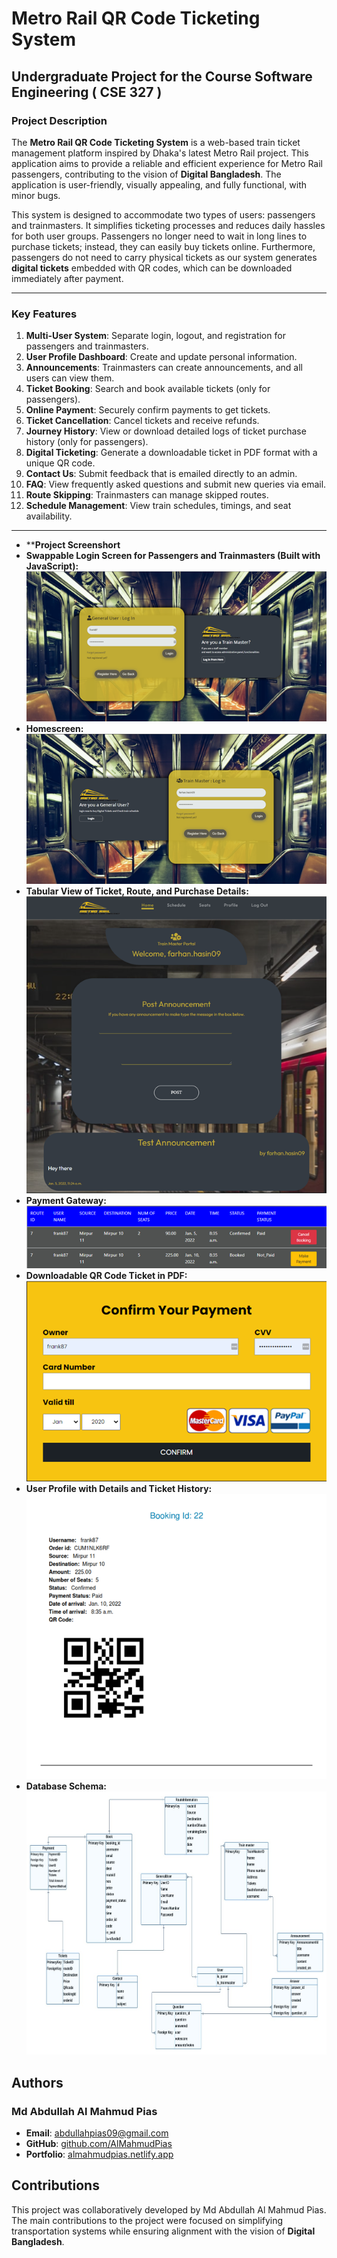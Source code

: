 # **Metro Rail QR Code Ticketing System**
## **Undergraduate Project for the Course Software Engineering ( CSE 327 )**

### **Project Description**
The **Metro Rail QR Code Ticketing System** is a web-based train ticket management platform inspired by Dhaka's latest Metro Rail project. This application aims to provide a reliable and efficient experience for Metro Rail passengers, contributing to the vision of **Digital Bangladesh**. The application is user-friendly, visually appealing, and fully functional, with minor bugs.  

This system is designed to accommodate two types of users: passengers and trainmasters. It simplifies ticketing processes and reduces daily hassles for both user groups. Passengers no longer need to wait in long lines to purchase tickets; instead, they can easily buy tickets online. Furthermore, passengers do not need to carry physical tickets as our system generates **digital tickets** embedded with QR codes, which can be downloaded immediately after payment.  

---

### **Key Features**
1. **Multi-User System**: Separate login, logout, and registration for passengers and trainmasters.  
2. **User Profile Dashboard**: Create and update personal information.  
3. **Announcements**: Trainmasters can create announcements, and all users can view them.  
4. **Ticket Booking**: Search and book available tickets (only for passengers).  
5. **Online Payment**: Securely confirm payments to get tickets.  
6. **Ticket Cancellation**: Cancel tickets and receive refunds.  
7. **Journey History**: View or download detailed logs of ticket purchase history (only for passengers).  
8. **Digital Ticketing**: Generate a downloadable ticket in PDF format with a unique QR code.  
9. **Contact Us**: Submit feedback that is emailed directly to an admin.  
10. **FAQ**: View frequently asked questions and submit new queries via email.  
11. **Route Skipping**: Trainmasters can manage skipped routes.  
12. **Schedule Management**: View train schedules, timings, and seat availability.

---
- ****Project Screenshort**
- **Swappable Login Screen for Passengers and Trainmasters (Built with JavaScript):**
![Project Screenshot](https://github.com/almahmudpias/Metro-Rail-QR-Ticketing-System/blob/main/static/images/Picture1.png)
- **Homescreen:**
![Project Screenshot](https://github.com/almahmudpias/Metro-Rail-QR-Ticketing-System/blob/main/static/images/Picture2.png)
- **Tabular View of Ticket, Route, and Purchase Details:**
![Project Screenshot](https://github.com/almahmudpias/Metro-Rail-QR-Ticketing-System/blob/main/static/images/Picture3.png)
- **Payment Gateway:**
![Project Screenshot](https://github.com/almahmudpias/Metro-Rail-QR-Ticketing-System/blob/main/static/images/Picture4.png)
- **Downloadable QR Code Ticket in PDF:**
![Project Screenshot](https://github.com/almahmudpias/Metro-Rail-QR-Ticketing-System/blob/main/static/images/Picture5.png)
- **User Profile with Details and Ticket History:**
![Project Screenshot](https://github.com/almahmudpias/Metro-Rail-QR-Ticketing-System/blob/main/static/images/Picture6.png)
- **Database Schema:**
![Project Screenshot](https://github.com/almahmudpias/Metro-Rail-QR-Ticketing-System/blob/main/static/images/Database%20Schema.jpg)

## Authors

### Md Abdullah Al Mahmud Pias
- **Email**: [abdullahpias09@gmail.com](mailto:abdullahpias09@gmail.com)
- **GitHub**: [github.com/AlMahmudPias](https://github.com/AlMahmudPias)
- **Portfolio**: [almahmudpias.netlify.app](https://almahmudpias.netlify.app)

## Contributions

This project was collaboratively developed by Md Abdullah Al Mahmud Pias. The main contributions to the project were focused on simplifying transportation systems while ensuring alignment with the vision of **Digital Bangladesh**.

